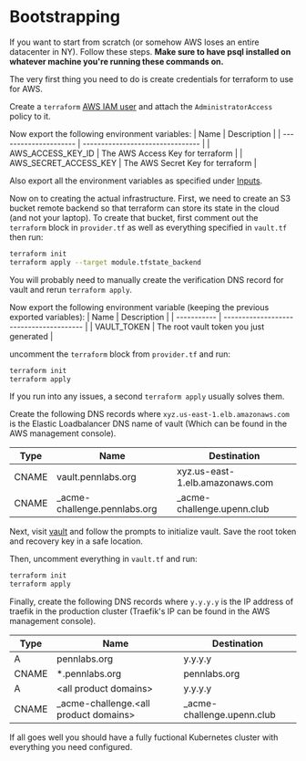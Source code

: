 # Bootstrapping

If you want to start from scratch (or somehow AWS loses an entire datacenter in NY). Follow these steps. **Make sure to have psql installed on whatever machine you're running these commands on.**

The very first thing you need to do is create credentials for terraform to use for AWS.

Create a `terraform` [AWS IAM user](https://console.aws.amazon.com/iam/home#/users) and attach the `AdministratorAccess` policy to it.

Now export the following environment variables:
| Name                  | Description                      |
| --------------------- | -------------------------------- |
| AWS_ACCESS_KEY_ID     | The AWS Access Key for terraform |
| AWS_SECRET_ACCESS_KEY | The AWS Secret Key for terraform |

Also export all the environment variables as specified under [Inputs](./README.md#inputs).

Now on to creating the actual infrastructure. First, we need to create an S3 bucket remote backend so that terraform can store its state in the cloud (and not your laptop). To create that bucket, first comment out the `terraform` block in `provider.tf` as well as everything specified in `vault.tf` then run:

``` bash
terraform init
terraform apply --target module.tfstate_backend
```

You will probably need to manually create the verification DNS record for vault and rerun `terraform apply`.

Now export the following environment variable (keeping the previous exported variables):
| Name        | Description                             |
| ----------- | --------------------------------------- |
| VAULT_TOKEN | The root vault token you just generated |

uncomment the `terraform` block from `provider.tf` and run:

``` bash
terraform init
terraform apply
```

If you run into any issues, a second `terraform apply` usually solves them.

Create the following DNS records where `xyz.us-east-1.elb.amazonaws.com` is the Elastic Loadbalancer DNS name of vault (Which can be found in the AWS management console).

| Type  | Name                          | Destination                     |
| ----- | ----------------------------- | ------------------------------- |
| CNAME | vault.pennlabs.org            | xyz.us-east-1.elb.amazonaws.com |
| CNAME | \_acme-challenge.pennlabs.org | \_acme-challenge.upenn.club     |

Next, visit [vault](https://vault.pennlabs.org) and follow the prompts to initialize vault. Save the root token and recovery key in a safe location.

Then, uncomment everything in `vault.tf` and run:

``` bash
terraform init
terraform apply
```

Finally, create the following DNS records where `y.y.y.y` is the IP address of traefik in the production cluster (Traefik's IP can be found in the AWS management console).

| Type  | Name                                    | Destination                 |
| ----- | --------------------------------------- | --------------------------- |
| A     | pennlabs.org                            | y.y.y.y                     |
| CNAME | *.pennlabs.org                          | pennlabs.org                |
| A     | \<all product domains>                  | y.y.y.y                     |
| CNAME | \_acme-challenge.\<all product domains> | \_acme-challenge.upenn.club |

If all goes well you should have a fully fuctional Kubernetes cluster with everything you need configured.
